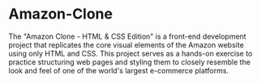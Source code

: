# Amazon-Clone
 The "Amazon Clone - HTML & CSS Edition" is a front-end development project that replicates the core visual elements of the Amazon website using only HTML and CSS. This project serves as a hands-on exercise to practice structuring web pages and styling them to closely resemble the look and feel of one of the world's largest e-commerce platforms.
